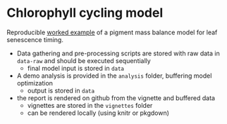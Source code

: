 # Chlorophyll cycling model

Reproducible [worked example](https://bluegreen-labs.github.io/chlorophyll_cycling/articles/calibration_uncertainty_analysis.html) of a pigment mass balance model for leaf senescence timing.

- Data gathering and pre-processing scripts are stored with raw data in `data-raw` and should be executed sequentially
  - final model input is stored in `data`
- A demo analysis is provided in the `analysis` folder, buffering model optimization 
  - output is stored in `data`
- the report is rendered on github from the vignette and buffered data
  - vignettes are stored in the `vignettes` folder
  - can be rendered locally (using knitr or pkgdown)
